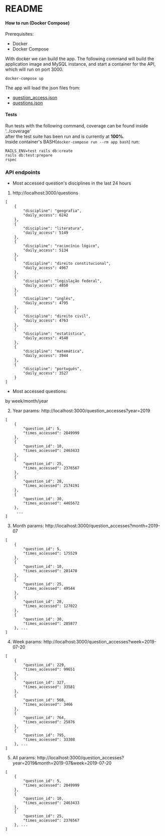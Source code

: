 # README

#### How to run (Docker Compose)
Prerequisites: 
- Docker
- Docker Compose

With docker we can build the app.
The following command will build 
the application image and MySQL 
instance, and start a container 
for the API, which will run on 
port 3000.
```
docker-compose up
```
The app will load the json files from:
- [question_access.json](https://raw.githubusercontent.com/qcx/desafio-backend/master/question_access.json)
- [questions.json](https://github.com/qcx/desafio-backend/blob/master/questions.json)

#### Tests

Run tests with the following command, coverage can be found inside '../coverage'  
after the test suite has been run and is currently at **100%**.  
Inside container's BASH(`docker-compose run --rm app bash`) run:
```
RAILS_ENV=test rails db:create
rails db:test:prepare
rspec
```

### API endpoints
- Most accessed question's disciplines in the last 24 hours 


1. http://localhost:3000/questions
```
[
    {
        "discipline": "geografia",
        "daily_access": 6242
    },
    {
        "discipline": "literatura",
        "daily_access": 5149
    },
    {
        "discipline": "raciocínio lógico",
        "daily_access": 5134
    },
    {
        "discipline": "direito constitucional",
        "daily_access": 4967
    },
    {
        "discipline": "legislação federal",
        "daily_access": 4850
    },
    {
        "discipline": "inglês",
        "daily_access": 4795
    },
    {
        "discipline": "direito civil",
        "daily_access": 4763
    },
    {
        "discipline": "estatística",
        "daily_access": 4540
    },
    {
        "discipline": "matemática",
        "daily_access": 3944
    },
    {
        "discipline": "português",
        "daily_access": 3527
    }
]
```

- Most accessed questions: 

by week/month/year


2. Year params: http://localhost:3000/question_accesses?year=2019
```
[
    {
        "question_id": 5,
        "times_accessed": 2049999
    },
    {
        "question_id": 10,
        "times_accessed": 2463433
    },
    {
        "question_id": 25,
        "times_accessed": 2376567
    },
    {
        "question_id": 28,
        "times_accessed": 2174191
    },
    {
        "question_id": 30,
        "times_accessed": 4465672
    },    
     ...
]
```
3. Month params: http://localhost:3000/question_accesses?month=2019-07
````
[
    {
        "question_id": 5,
        "times_accessed": 175529
    },
    {
        "question_id": 10,
        "times_accessed": 201470
    },
    {
        "question_id": 25,
        "times_accessed": 49544
    },
    {
        "question_id": 28,
        "times_accessed": 127022
    },
    {
        "question_id": 30,
        "times_accessed": 205877
    }, ...
]
````
4. Week params: http://localhost:3000/question_accesses?week=2019-07-20
```
[
    {
        "question_id": 229,
        "times_accessed": 99651
    },
    {
        "question_id": 327,
        "times_accessed": 33581
    },
    {
        "question_id": 568,
        "times_accessed": 3466
    },
    {
        "question_id": 764,
        "times_accessed": 25876
    },
    {
        "question_id": 795,
        "times_accessed": 33308
    }, ...
]
```
5. All params: http://localhost:3000/question_accesses?year=2019&month=2019-07&week=2019-07-20
```
[
    {
        "question_id": 5,
        "times_accessed": 2049999
    },
    {
        "question_id": 10,
        "times_accessed": 2463433
    },
    {
        "question_id": 25,
        "times_accessed": 2376567
    }, ...
]

```
